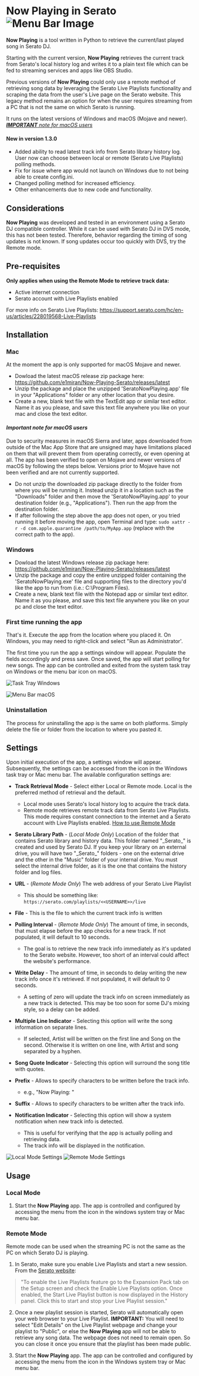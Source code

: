# __Now Playing__ in Serato ![Menu Bar Image](https://github.com/e1miran/Now-Playing-Serato/blob/master/git-images/seratoPlaying.png?raw=true) 
__Now Playing__ is a tool written in Python to retrieve the current/last played song in Serato DJ.  

Starting with the current version, __Now Playing__ retrieves the current track from Serato's local history log and writes it to a plain text file which can be fed to streaming services and apps like OBS Studio. 

Previous versions of __Now Playing__ could only use a remote method of retrieving song data by leveraging the Serato Live Playlists functionality and scraping the data from the user's Live page on the Serato website. This legacy method remains an option for when the user requires streaming from a PC that is not the same on which Serato is running. 

It runs on the latest versions of Windows and macOS (Mojave and newer). 
[*__IMPORTANT__ note for macOS users*](#important-note)

#### New in version 1.3.0
* Added ability to read latest track info from Serato library history log. User now can choose  between local or remote (Serato Live Playlists) polling methods.
* Fix for issue where app would not launch on Windows due to not being able to create config.ini.
* Changed polling method for increased efficiency.
* Other enhancements due to new code and functionality.

## Considerations
__Now Playing__ was developed and tested in an environment using a Serato DJ compatible controller.  While it can be used with Serato DJ in DVS mode, this has not been tested. Therefore, behavior regarding the timing of song updates is not known. If song updates occur too quickly with DVS, try the Remote mode.

## Pre-requisites
__Only applies when using the Remote Mode to retrieve track data:__
* Active internet connection 
* Serato account with Live Playlists enabled

For more info on Serato Live Playlists: https://support.serato.com/hc/en-us/articles/228019568-Live-Playlists
  
## Installation
### Mac
At the moment the app is only supported for macOS Mojave and newer.
* Dowload the latest macOS release zip package here: https://github.com/e1miran/Now-Playing-Serato/releases/latest
* Unzip the package and place the unzipped 'SeratoNowPlaying.app' file in your "Applications" folder or any other location that you desire.
* Create a new, blank text file with the TextEdit app or similar text editor. Name it as you please, and save this text file anywhere you like on your mac and close the text editor.

#### *Important note for macOS users*
Due to security measures in macOS Sierra and later, apps downloaded from outside of the Mac App Store that are unsigned may have limitations placed on them that will prevent them from operating correctly, or even opening at all. The app has been verified to open on Mojave and newer versions of macOS by following the steps below. Versions prior to Mojave have not been verified and are not currently supported.

* Do not unzip the downloaded zip package directly to the folder from where you will be running it. Instead unzip it in a location such as the "Downloads" folder and then move the 'SeratoNowPlaying.app' to your destination folder (e.g., "Applications"). Then run the app from the destination folder.
* If after following the step above the app does not open, or you tried running it before moving the app, open Terminal and type: ```sudo xattr -r -d com.apple.quarantine /path/to/MyApp.app``` (replace with the correct path to the app).

### Windows
* Dowload the latest Windows release zip package here: https://github.com/e1miran/Now-Playing-Serato/releases/latest
* Unzip the package and copy the entire unzipped folder containing the 'SeratoNowPlaying.exe' file and supporting files to the directory you'd like the app to run from (i.e.: C:\Program Files).
* Create a new, blank text file with the Notepad app or similar text editor. Name it as you please, and save this text file anywhere you like on your pc and close the text editor.

### First time running the app
That's it. Execute the app from the location where you placed it. On Windows, you may need to right-click and select "Run as Administrator'. 

The first time you run the app a settings window will appear. Populate the fields accordingly and press save. Once saved, the app will start polling for new songs. The app can be controlled and exited from the system task tray on Windows or the menu bar icon on macOS.

![Task Tray](https://github.com/e1miran/Now-Playing-Serato/blob/master/git-images/systray.png?raw=true) Windows

![Menu Bar](https://github.com/e1miran/Now-Playing-Serato/blob/master/git-images/menubar.png?raw=true) macOS

### Uninstallation
The process for uninstalling the app is the same on both platforms.  Simply delete the file or folder from the location to where you pasted it.

## Settings
Upon initial execution of the app, a settings window will appear. Subsequently, the settings can be accessed from the icon in the Windows task tray or Mac menu bar.  The available configuration settings are:

* __Track Retrieval Mode__ - Select either Local or Remote mode.  Local is the preferred method of retrieval and the default.
    * Local mode uses Serato's local history log to acquire the track data.
    * Remote mode retrieves remote track data from Serato Live Playlists.  This mode requires constant connection to the internet and a Serato account with Live Playlists enabled. [How to use Remote Mode](#remote-mode)

* __Serato Library Path__ - (_Local Mode Only_) Location of the folder that contains Serato library and history data.  This folder named "\_Serato\_" is created and used by Serato DJ. If you keep your library on an external drive, you will have two "\_Serato\_" folders - one on the external drive and the other in the "Music" folder of your internal drive.  You must select the internal drive folder, as it is the one that contains the history folder and log files.

* __URL__ - (_Remote Mode Only_) The web address of your Serato Live Playlist
    * This should be something like: ```https://serato.com/playlists/<<USERNAME>>/live```
    
* __File__ - This is the file to which the current track info is written

* __Polling Interval__ - (_Remote Mode Only_) The amount of time, in seconds, that must elapse before the app checks for a new track.  If not populated, it will default to 10 seconds.
    * The goal is to retrieve the new track info immediately as it's updated to the Serato website.  However, too short of an interval could affect the website's performance.

* __Write Delay__ - The amount of time, in seconds to delay writing the new track info once it's retrieved. If not populated, it will default to 0 seconds.
    * A setting of zero will update the track info on screen immediately as a new track is detected.  This may be too soon for some DJ's mixing style, so a delay can be added.
    
* __Multiple Line Indicator__ - Selecting this option will write the song information on separate lines.
    * If selected, Artist will be written on the first line and Song on the second.  Otherwise it is written on one line, with Artist and song separated by a hyphen.

* __Song Quote Indicator__ - Selecting this option will surround the song title with quotes.

* __Prefix__ - Allows to specify characters to be written before the track info. 
    * e.g., "Now Playing: "

* __Suffix__ - Allows to specify characters to be written after the track info.

* __Notification Indicator__ - Selecting this option will show a system notification when new track info is detected.
    * This is useful for verifying that the app is actually polling and retrieving data.
    * The track info will be displayed in the notification.
    
![Local Mode Settings](https://github.com/e1miran/Now-Playing-Serato/blob/master/git-images/local.png?raw=true)
![Remote Mode Settings](https://github.com/e1miran/Now-Playing-Serato/blob/master/git-images/remote.png?raw=true)

## Usage
### Local Mode
1. Start the __Now Playing__ app.  The app is controlled and configured by accessing the menu from the icon in the windows system tray or Mac menu bar.

### Remote Mode
Remote mode can be used when the streaming PC is not the same as the PC on which Serato DJ is playing.
1. In Serato, make sure you enable Live Playlists and start a new session. From the [Serato website](https://support.serato.com/hc/en-us/articles/228019568-Live-Playlists):

>"To enable the Live Playlists feature go to the Expansion Pack tab on the Setup screen and check the Enable Live Playlists option. Once enabled, the Start Live Playlist button is now displayed in the History panel. Click this to start and stop your Live Playlist session."

2. Once a new playlist session is started, Serato will automatically open your web browser to your Live Playlist. __IMPORTANT:__ You will need to select "Edit Details" on the Live Playlist webpage and change your playlist to "Public", or else the __Now Playing__ app will not be able to retrieve any song data. The webpage does not need to remain open.  So you can close it once you ensure that the playlist has been made public.

3. Start the __Now Playing__ app.  The app can be controlled and configured by accessing the menu from the icon in the Windows system tray or Mac menu bar.
